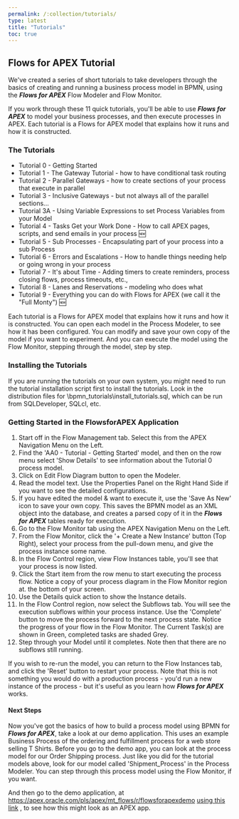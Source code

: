 ```yaml
---
permalink: /:collection/tutorials/
type: latest
title: "Tutorials"
toc: true
---
```

## Flows for APEX Tutorial

We've created a series of short tutorials to take developers through the basics of creating and running a business process model in BPMN, using the <b><i>Flows for APEX</i></b> Flow Modeler and Flow Monitor.

If you work through these 11 quick tutorials, you'll be able to use <b><i>Flows for APEX</i></b> to model your business processes, and then execute processes in APEX.
Each tutorial is a Flows for APEX model that explains how it runs and how it is constructed.

### The Tutorials

* Tutorial 0 - Getting Started
* Tutorial 1 - The Gateway Tutorial - how to have conditional task routing
* Tutorial 2 - Parallel Gateways - how to create sections of your process that execute in parallel
* Tutorial 3 - Inclusive Gateways - but not always all of the parallel sections...
* Tutorial 3A - Using Variable Expressions to set Process Variables from your Model
* Tutorial 4 - Tasks Get your Work Done - How to call APEX pages, scripts, and send emails in your process 🆕
* Tutorial 5 - Sub Processes - Encapsulating part of your process into a sub Process
* Tutorial 6 - Errors and Escalations - How to handle things needing help or going wrong in your process
* Tutorial 7 - It's about Time - Adding timers to create reminders, process closing flows, process timeouts, etc.,
* Tutorial 8 - Lanes and Reservations - modeling who does what
* Tutorial 9 - Everything you can do with Flows for APEX (we call it the "Full Monty") 🆕

Each tutorial is a Flows for APEX model that explains how it runs and how it is constructed.  You can open each model in the Process Modeler, to see how it has been configured.  You can modify and save your own copy of the model if you want to experiment.  And you can execute the model using the Flow Monitor, stepping through the model, step by step.

### Installing the Tutorials

If you are running the tutorials on your own system, you might need to run the tutorial installation script first to install the tutorials.  Look in the distribution files for \bpmn_tutorials\install_tutorials.sql, which can be run from SQLDeveloper, SQLcl, etc.

### Getting Started in the FlowsforAPEX Application

1. Start off in the Flow Management tab.  Select this from the APEX Navigation Menu on the Left.
2. Find the 'AA0 - Tutorial - Getting Started' model, and then on the row menu select 'Show Details' to see information about the Tutorial 0 process model.
3. Click on Edit Flow Diagram button to open the Modeler.
4. Read the model text.  Use the Properties Panel on the Right Hand Side if you want to see the detailed configurations.
5. If you have edited the model & want to execute it, use the 'Save As New' icon to save your own copy.  This saves the BPMN model as an XML object into the database, and creates a parsed copy of it in the <b><i>Flows for APEX</i></b> tables ready for execution.
6. Go to the Flow Monitor tab using the APEX Navigation Menu on the Left.
7. From the Flow Monitor, click the '+ Create a New Instance' button (Top Right), select your process from the pull-down menu, and give the process instance some name.
8. In the Flow Control region, view Flow Instances table, you'll see that your process is now listed.
9. Click the Start item from the row menu to start executing the process flow.  Notice a copy of your process diagram in the Flow Monitor region at. the bottom of your screen.
10. Use the Details quick action to show the Instance details.
11. In the Flow Control region, now select the Subflows tab.  You will see the execution subflows within your process instance.  Use the 'Complete' button to move the process forward to the next process state.  Notice the progress of your flow in the Flow Monitor.  The Current Task(s) are shown in Green, completed tasks are shaded Grey.
12. Step through your Model until it completes.  Note then that there are no subflows still running.

If you wish to re-run the model, you can return to the Flow Instances tab, and click the 'Reset' button to restart your process.  Note that this is not something you would do with a production process - you'd run a new instance of the process -  but it's useful as you learn how <i><b>Flows for APEX</b></i> works.

#### Next Steps

Now you've got the basics of how to build a process model using BPMN for <b><i>Flows for APEX</i></b>, take a look at our demo application.  This uses an example Business Process of the ordering and fulfillment process for a web store selling T Shirts.
Before you go to the demo app, you can look at the process model for our Order Shipping process.  Just like you did for the tutorial models above, look for our model called 'Shipment_Process' in the Process Modeler.
You can step through this process model using the Flow Monitor, if you want.

And then go to the demo application, at  https://apex.oracle.com/pls/apex/mt_flows/r/flowsforapexdemo [using this link](https://apex.oracle.com/pls/apex/mt_flows/r/flowsforapexdemo "Flows for APEX demo") , to see how this might look as an APEX app.

